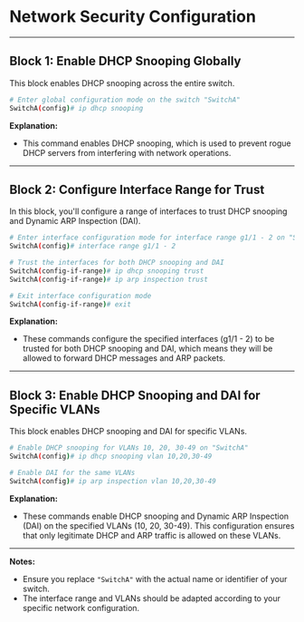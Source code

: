 
# Network Security Configuration

---

## Block 1: Enable DHCP Snooping Globally

This block enables DHCP snooping across the entire switch.

```bash
# Enter global configuration mode on the switch "SwitchA"
SwitchA(config)# ip dhcp snooping
```

**Explanation:**
- This command enables DHCP snooping, which is used to prevent rogue DHCP servers from interfering with network operations.

---

## Block 2: Configure Interface Range for Trust

In this block, you'll configure a range of interfaces to trust DHCP snooping and Dynamic ARP Inspection (DAI).

```bash
# Enter interface configuration mode for interface range g1/1 - 2 on "SwitchA"
SwitchA(config)# interface range g1/1 - 2

# Trust the interfaces for both DHCP snooping and DAI
SwitchA(config-if-range)# ip dhcp snooping trust
SwitchA(config-if-range)# ip arp inspection trust

# Exit interface configuration mode
SwitchA(config-if-range)# exit
```

**Explanation:**
- These commands configure the specified interfaces (g1/1 - 2) to be trusted for both DHCP snooping and DAI, which means they will be allowed to forward DHCP messages and ARP packets.

---

## Block 3: Enable DHCP Snooping and DAI for Specific VLANs

This block enables DHCP snooping and DAI for specific VLANs.

```bash
# Enable DHCP snooping for VLANs 10, 20, 30-49 on "SwitchA"
SwitchA(config)# ip dhcp snooping vlan 10,20,30-49

# Enable DAI for the same VLANs
SwitchA(config)# ip arp inspection vlan 10,20,30-49
```

**Explanation:**
- These commands enable DHCP snooping and Dynamic ARP Inspection (DAI) on the specified VLANs (10, 20, 30-49). This configuration ensures that only legitimate DHCP and ARP traffic is allowed on these VLANs.

---

**Notes:**
- Ensure you replace `"SwitchA"` with the actual name or identifier of your switch.
- The interface range and VLANs should be adapted according to your specific network configuration.
